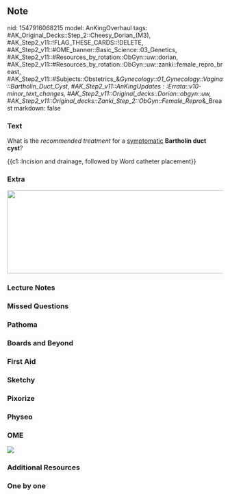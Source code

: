 ## Note
nid: 1547916068215
model: AnKingOverhaul
tags: #AK_Original_Decks::Step_2::Cheesy_Dorian_(M3), #AK_Step2_v11::!FLAG_THESE_CARDS::!DELETE, #AK_Step2_v11::#OME_banner::Basic_Science::03_Genetics, #AK_Step2_v11::#Resources_by_rotation::ObGyn::uw::dorian, #AK_Step2_v11::#Resources_by_rotation::ObGyn::uw::zanki::female_repro_breast, #AK_Step2_v11::#Subjects::Obstetrics_&_Gynecology::01_Gynecology::Vagina::Bartholin_Duct_Cyst, #AK_Step2_v11::$AnKingUpdates::$Errata::v10-minor_text_changes, #AK_Step2_v11::Original_decks::Dorian::obgyn::uw, #AK_Step2_v11::Original_decks::Zanki_Step_2::ObGyn::Female_Repro_&_Breast
markdown: false

### Text
What is the <i>recommended treatment</i> for a <u>symptomatic</u>
<b>Bartholin duct cyst</b>?
<div>
  {{c1::Incision and drainage, followed by Word catheter
  placement}}
</div>

### Extra
<div>
  <div><img src="word%20son.jpg" class="" style=
  "height: 194px; width: 576px;"></div>
</div>

### Lecture Notes


### Missed Questions


### Pathoma


### Boards and Beyond


### First Aid


### Sketchy


### Pixorize


### Physeo


### OME
<div class="ome-widget">
  <a href="https://onlinemeded.org/spa/obgyn?ref=anki"><img src=
  "_OME_AnkiFlashcards_Topic_4.png"></a>
</div>

### Additional Resources


### One by one


